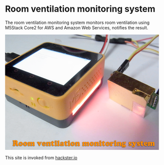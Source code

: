# Room ventilation monitoring system
The room ventilation monitoring system monitors room ventilation using M5Stack Core2 for AWS and Amazon Web Services, notifies the result.

![](https://github.com/tomosoft-jp/Room-Ventilation/blob/master/cover.png "") 

This site is invoked from [hackster.io](https://www.hackster.io/contests/290/entries/13263/submit "hackster.io")
